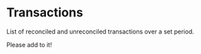 # Transactions

List of reconciled and unreconciled transactions over a set period.

Please add to it!
